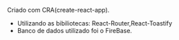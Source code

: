 Criado com CRA(create-react-app).
- Utilizando as bibiliotecas: React-Router,React-Toastify
- Banco de dados utilizado foi o FireBase.
